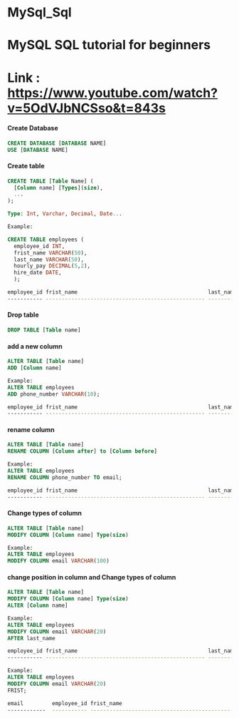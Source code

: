 # MySql_Sql
# MySQL SQL tutorial for beginners
# Link : https://www.youtube.com/watch?v=5OdVJbNCSso&t=843s


<h4>Create Database</h4>  


```sql  
CREATE DATABASE [DATABASE NAME]  
USE [DATABASE NAME]  
```


<h4>Create table</h4>  


```sql  
CREATE TABLE [Table Name] (  
  [Column name] [Types](size),  
  ...  
);

Type: Int, Varchar, Decimal, Date...

Example:

CREATE TABLE employees (  
  employee_id INT,  
  frist_name VARCHAR(50),  
  last_name VARCHAR(50),  
  hourly_pay DECIMAL(5,2),  
  hire_date DATE,  
  );  
```

```bash
employee_id frist_name                                         last_name                                          ourly_pay hire_date       
----------- -------------------------------------------------- -------------------------------------------------- --------- ----------------
```

<h4>Drop table</h4>

```sql
DROP TABLE [Table name]
```


<h4>add a new column</h4>


```sql
ALTER TABLE [Table name]
ADD [Column name]

Example:
ALTER TABLE employees
ADD phone_number VARCHAR(10);
```

```bash
employee_id frist_name                                         last_name                                          ourly_pay hire_date        phone_number
----------- -------------------------------------------------- -------------------------------------------------- --------- ---------------- ------------
```

<h4>rename column</h4>


```sql
ALTER TABLE [Table name]
RENAME COLUMN [Column after] to [Column before]

Example:
ALTER TABLE employees
RENAME COLUMN phone_number TO email;
```


```bash
employee_id frist_name                                         last_name                                          ourly_pay hire_date        email
----------- -------------------------------------------------- -------------------------------------------------- --------- ---------------- ------------

```

<h4>Change types of column</h4>


```sql
ALTER TABLE [Table name]
MODIFY COLUMN [Column name] Type(size)

Example:
ALTER TABLE employees
MODIFY COLUMN email VARCHAR(100)
```

<h4>change position in column and Change types of column</h4>


```sql
ALTER TABLE [Table name]
MODIFY COLUMN [Column name] Type(size)
ALTER [Column name]

Example:
ALTER TABLE employees
MODIFY COLUMN email VARCHAR(20)
AFTER last_name
```


```bash
employee_id frist_name                                         last_name                                          email        ourly_pay hire_date        
----------- -------------------------------------------------- -------------------------------------------------- ------------ --------- ----------------
```

```sql
Example:
ALTER TABLE employees
MODIFY COLUMN email VARCHAR(20)
FRIST;
```


```bash
email         employee_id frist_name                                         last_name                                          ourly_pay hire_date        
------------  ----------- -------------------------------------------------- -------------------------------------------------- --------- ----------------
```






